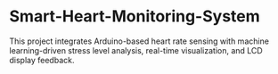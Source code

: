 # Smart-Heart-Monitoring-System
This project integrates Arduino-based heart rate sensing with machine learning-driven stress level analysis, real-time visualization, and LCD display feedback.
